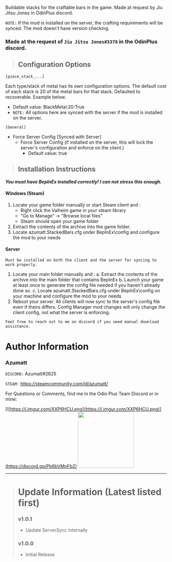 ﻿Buildable stacks for the craftable bars in the game. Made at request by Jiu Jitsu Jones in OdinPlus discord.

`NOTE:` If the mod is installed on the server, the crafting requirements will be synced. The mod doesn't have version checking.

### Made at the request of `Jiu Jitsu Jones#3378` in the OdinPlus discord.


> ## Configuration Options
`[piece_stack_...]`

Each type/stack of metal has its own configuration options. The default cost of each stack is 20 of the metal bars for that stack. Defaulted to recoverable. Example below.
 -  Default value: BlackMetal:20:True
 - `NOTE:` All options here are synced with the server if the mod is installed on the server.

`[General]`

* Force Server Config [Synced with Server]
    * Force Server Config (if installed on the server, this will lock the server's configuration and enforce on the client.)
        * Default value: true

> ## Installation Instructions
***You must have BepInEx installed correctly! I can not stress this enough.***

#### Windows (Steam)
1. Locate your game folder manually or start Steam client and :
    * Right click the Valheim game in your steam library
    * "Go to Manage" -> "Browse local files"
    * Steam should open your game folder
2. Extract the contents of the archive into the game folder.
3. Locate azumatt.StackedBars.cfg under BepInEx\config and configure the mod to your needs

#### Server

`﻿Must be installed on both the client and the server for syncing to work properly.`
1. Locate your main folder manually and :
   a. Extract the contents of the archive into the main folder that contains BepInEx
   b. Launch your game at least once to generate the config file needed if you haven't already done so.
   c. Locate azumatt.StackedBars.cfg under BepInEx\config on your machine and configure the mod to your needs
2. Reboot your server. All clients will now sync to the server's config file even if theirs differs. Config Manager mod changes will only change the client config, not what the server is enforcing.


`Feel free to reach out to me on discord if you need manual download assistance.`


# Author Information

### Azumatt

`DISCORD:` Azumatt#2625

`STEAM:` https://steamcommunity.com/id/azumatt/﻿


For Questions or Comments, find me in the Odin Plus Team Discord or in mine:

[![https://i.imgur.com/XXP6HCU.png](https://i.imgur.com/XXP6HCU.png)](https://discord.gg/Pb6bVMnFb2)
<a href="https://discord.gg/pdHgy6Bsng"><img src="https://i.imgur.com/Xlcbmm9.png" href="https://discord.gg/pdHgy6Bsng" width="175" height="175"></a>

***
> # Update Information (Latest listed first)
> ### v1.0.1
> - Update ServerSync internally
> ### v1.0.0
> - Initial Release